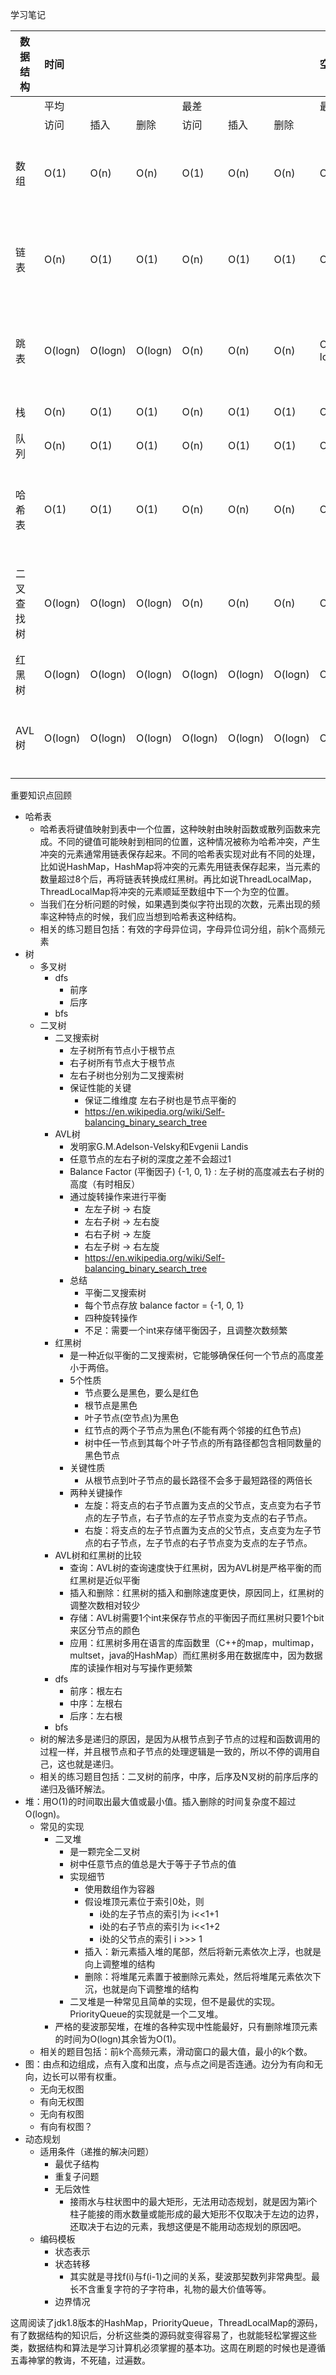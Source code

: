 学习笔记


| 数据结构   | 时间    |         |         |         |         |         | 空间      | 特性                     |
| ---------- | :------ | ------- | ------- | ------- | ------- | ------- | :-------- | :----------------------- |
|            | 平均    |         |         | 最差    |         |         | 最差      |                          |
|            | 访问    | 插入    | 删除    | 访问    | 插入    | 删除    |           |                          |
| 数组       | O(1)    | O(n)    | O(n)    | O(1)    | O(n)    | O(n)    | O(n)      | 在内存中占据连续空间     |
| 链表       | O(n)    | O(1)    | O(1)    | O(n)    | O(1)    | O(1)    | O(n)      | 一个节点指向另外一个节点 |
| 跳表       | O(logn) | O(logn) | O(logn) | O(n)    | O(n)    | O(n)    | O(n logn) | 建立了logn -1级的索引    |
| 栈         | O(n)    | O(1)    | O(1)    | O(n)    | O(1)    | O(1)    | O(n)      | 后进先出                 |
| 队列       | O(n)    | O(1)    | O(1)    | O(n)    | O(1)    | O(1)    | O(n)      | 先进先出                 |
| 哈希表     | O(1)    | O(1)    | O(1)    | O(n)    | O(n)    | O(n)    | O(n)      | 将键映射到表中一个位置   |
| 二叉查找树 | O(logn) | O(logn) | O(logn) | O(n)    | O(n)    | O(n)    | O(n)      | 左子树<根节点<右子树     |
| 红黑树     | O(logn) | O(logn) | O(logn) | O(logn) | O(logn) | O(logn) | O(n)      | 5个性质                  |
| AVL树     | O(logn) | O(logn) | O(logn) | O(logn) | O(logn) | O(logn) | O(n)      | 严格平衡，平衡因子        |





重要知识点回顾
- 哈希表
  - 哈希表将键值映射到表中一个位置，这种映射由映射函数或散列函数来完成。不同的键值可能映射到相同的位置，这种情况被称为哈希冲突，产生冲突的元素通常用链表保存起来。不同的哈希表实现对此有不同的处理，比如说HashMap，HashMap将冲突的元素先用链表保存起来，当元素的数量超过8个后，再将链表转换成红黑树。再比如说ThreadLocalMap，ThreadLocalMap将冲突的元素顺延至数组中下一个为空的位置。
  - 当我们在分析问题的时候，如果遇到类似字符出现的次数，元素出现的频率这种特点的时候，我们应当想到哈希表这种结构。
  - 相关的练习题目包括：有效的字母异位词，字母异位词分组，前k个高频元素
- 树
  - 多叉树
    - dfs
      - 前序
      - 后序
    - bfs
  - 二叉树
    - 二叉搜索树
      - 左子树所有节点小于根节点
      - 右子树所有节点大于根节点
      - 左右子树也分别为二叉搜索树
      - 保证性能的关键
        - 保证二维维度 左右子树也是节点平衡的
        - https://en.wikipedia.org/wiki/Self-balancing_binary_search_tree
    - AVL树
      - 发明家G.M.Adelson-Velsky和Evgenii Landis
      - 任意节点的左右子树的深度之差不会超过1
      - Balance Factor (平衡因子) {-1, 0, 1} : 左子树的高度减去右子树的高度（有时相反）
      - 通过旋转操作来进行平衡
        - 左左子树 -> 右旋
        - 左右子树 -> 左右旋
        - 右右子树 -> 左旋
        - 右左子树 -> 右左旋
        - https://en.wikipedia.org/wiki/Self-balancing_binary_search_tree
      - 总结
        - 平衡二叉搜索树
        - 每个节点存放 balance factor = {-1, 0, 1}
        - 四种旋转操作
        - 不足：需要一个int来存储平衡因子，且调整次数频繁
    - 红黑树
      - 是一种近似平衡的二叉搜索树，它能够确保任何一个节点的高度差小于两倍。
      - 5个性质
        - 节点要么是黑色，要么是红色
        - 根节点是黑色
        - 叶子节点(空节点)为黑色
        - 红节点的两个子节点为黑色(不能有两个邻接的红色节点)
        - 树中任一节点到其每个叶子节点的所有路径都包含相同数量的黑色节点
      - 关键性质
        - 从根节点到叶子节点的最长路径不会多于最短路径的两倍长
      - 两种关键操作
        - 左旋：将支点的右子节点置为支点的父节点，支点变为右子节点的左子节点，右子节点的左子节点变为支点的右子节点。
        - 右旋：将支点的左子节点置为支点的父节点，支点变为左子节点的右子节点，左子节点的右子节点变为支点的左子节点。
    - AVL树和红黑树的比较
      - 查询：AVL树的查询速度快于红黑树，因为AVL树是严格平衡的而红黑树是近似平衡
      - 插入和删除：红黑树的插入和删除速度更快，原因同上，红黑树的调整次数相对较少
      - 存储：AVL树需要1个int来保存节点的平衡因子而红黑树只要1个bit来区分节点的颜色
      - 应用：红黑树多用在语言的库函数里（C++的map，multimap，multset，java的HashMap）而红黑树多用在数据库中，因为数据库的读操作相对与写操作更频繁 
    - dfs
      - 前序：根左右
      - 中序：左根右
      - 后序：左右根
    - bfs
  - 树的解法多是递归的原因，是因为从根节点到子节点的过程和函数调用的过程一样，并且根节点和子节点的处理逻辑是一致的，所以不停的调用自己，这也就是递归。
  - 相关的练习题目包括：二叉树的前序，中序，后序及N叉树的前序后序的递归及循环解法。
- 堆：用O(1)的时间取出最大值或最小值。插入删除的时间复杂度不超过O(logn)。
  - 常见的实现
    - 二叉堆
      - 是一颗完全二叉树
      - 树中任意节点的值总是大于等于子节点的值
      - 实现细节
        - 使用数组作为容器
        - 假设堆顶元素位于索引0处，则
          - i处的左子节点的索引为 i<<1+1
          - i处的右子节点的索引为 i<<1+2
          - i处的父节点的索引 i >>> 1
        - 插入：新元素插入堆的尾部，然后将新元素依次上浮，也就是向上调整堆的结构
        - 删除：将堆尾元素置于被删除元素处，然后将堆尾元素依次下沉，也就是向下调整堆的结构
      - 二叉堆是一种常见且简单的实现，但不是最优的实现。PriorityQueue的实现就是一个二叉堆。
    - 严格的斐波那契堆，在堆的各种实现中性能最好，只有删除堆顶元素的时间为O(logn)其余皆为O(1)。
  - 相关的题目包括：前k个高频元素，滑动窗口的最大值，最小的k个数。
- 图：由点和边组成，点有入度和出度，点与点之间是否连通。边分为有向和无向，边长可以带有权重。
  - 无向无权图
  - 有向无权图
  - 无向有权图
  - 有向有权图？
- 动态规划
  - 适用条件（递推的解决问题）
    - 最优子结构
    - 重复子问题
    - 无后效性
      - 接雨水与柱状图中的最大矩形，无法用动态规划，就是因为第i个柱子能接的雨水数量或能形成的最大矩形不仅取决于左边的边界，还取决于右边的元素，我想这便是不能用动态规划的原因吧。
  - 编码模板
    - 状态表示
    - 状态转移
      - 其实就是寻找f(i)与f(i-1)之间的关系，斐波那契数列非常典型。最长不含重复字符的子字符串，礼物的最大价值等等。
    - 边界情况



这周阅读了jdk1.8版本的HashMap，PriorityQueue，ThreadLocalMap的源码，有了数据结构的知识后，分析这些类的源码就变得容易了，也就能轻松掌握这些类，数据结构和算法是学习计算机必须掌握的基本功。这周在刷题的时候也是遵循五毒神掌的教诲，不死磕，过遍数。

